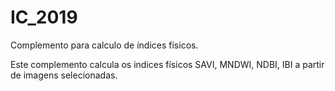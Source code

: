 # IC_2019
Complemento para calculo de índices físicos.

Este complemento calcula os indices físicos SAVI, MNDWI, NDBI, IBI a  partir de imagens selecionadas.
